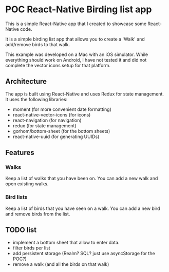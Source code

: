 # POC React-Native Birding list app

This is a simple React-Native app that I created to showcase some React-Native code. 

It is a simple birding list app that allows you to create a 'Walk' and add/remove birds to that walk.

This example was developed on a Mac with an iOS simulator. 
While everything should work on Android, I have not tested it and did not complete the vector icons setup for that platform. 

## Architecture

The app is built using React-Native and uses Redux for state management. It uses the following libraries:
- moment (for more convenient date formatting)
- react-native-vector-icons (for icons)
- react-navigation (for navigation)
- redux (for state management)
- gorhom/bottom-sheet (for the bottom sheets)
- react-native-uuid (for generating UUIDs)


## Features

### Walks

Keep a list of walks that you have been on. You can add a new walk and open existing walks.

### Bird lists

Keep a list of birds that you have seen on a walk. You can add a new bird and remove birds from the list.

## TODO list

- implement a bottom sheet that allow to enter data.
- filter birds per list
- add persistent storage (Realm? SQL? just use asyncStorage for the POC?)
- remove a walk (and all the birds on that walk)
